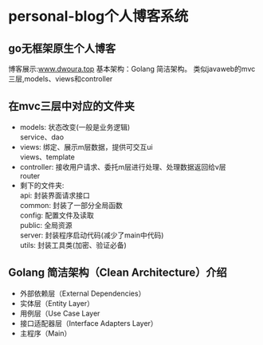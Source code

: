 # personal-blog个人博客系统
## go无框架原生个人博客
博客展示:www.dwoura.top
基本架构：Golang 简洁架构。 类似javaweb的mvc三层,models、views和controller
## 在mvc三层中对应的文件夹
+ models: 状态改变(一般是业务逻辑)<br>
service、dao
+ views: 绑定、展示m层数据，提供可交互ui<br>
views、template
+ controller: 接收用户请求、委托m层进行处理、处理数据返回给v层<br>
router
+ 剩下的文件夹:<br>
api: 封装界面请求接口<br>
common: 封装了一部分全局函数<br>
config: 配置文件及读取<br>
public: 全局资源<br>
server: 封装程序启动代码(减少了main中代码)<br>
utils: 封装工具类(加密、验证必备)<br>

## Golang 简洁架构（Clean Architecture）介绍
+ 外部依赖层（External Dependencies）
+ 实体层（Entity Layer）
+ 用例层（Use Case Layer
+ 接口适配器层（Interface Adapters Layer）
+ 主程序（Main）
